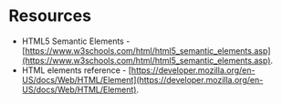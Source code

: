 # Resources

* HTML5 Semantic Elements - [https://www.w3schools.com/html/html5_semantic_elements.asp](https://www.w3schools.com/html/html5_semantic_elements.asp).
* HTML elements reference - [https://developer.mozilla.org/en-US/docs/Web/HTML/Element](https://developer.mozilla.org/en-US/docs/Web/HTML/Element).